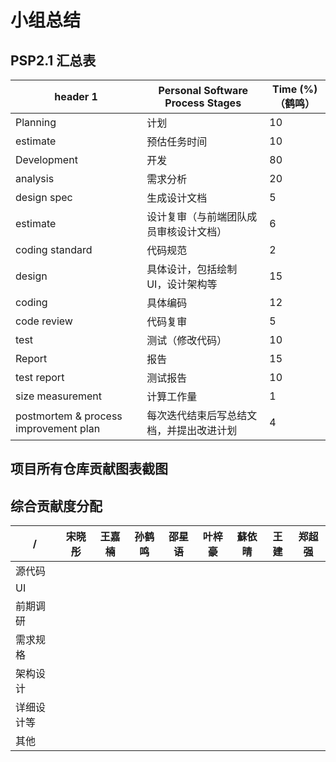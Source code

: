 # 小组总结
## PSP2.1 汇总表
header 1 | Personal Software Process Stages | Time (%)（鹤鸣）
---|---|---
Planning | 计划 | 10
estimate | 预估任务时间 | 10
Development | 开发 | 80
analysis | 需求分析 | 20
design spec | 生成设计文档 | 5
estimate | 设计复审（与前端团队成员审核设计文档） | 6
coding standard | 代码规范 | 2
design | 具体设计，包括绘制 UI，设计架构等 | 15
coding | 具体编码 | 12
code review | 代码复审 | 5
test | 测试（修改代码） | 10
Report | 报告 | 15
test report | 测试报告 | 10
size measurement | 计算工作量 | 1
postmortem & process improvement plan | 每次迭代结束后写总结文档，并提出改进计划 | 4

## 项目所有仓库贡献图表截图

## 综合贡献度分配


/ | 宋晓彤 | 王嘉楠 | 孙鹤鸣 | 邵星语 | 叶梓豪 | 蘇依晴 | 王建 | 郑超强
---|---|---|---|---|---|---|---|---
源代码 | 
UI | 
前期调研 |
需求规格 |
架构设计 |
详细设计等 |
其他 |

